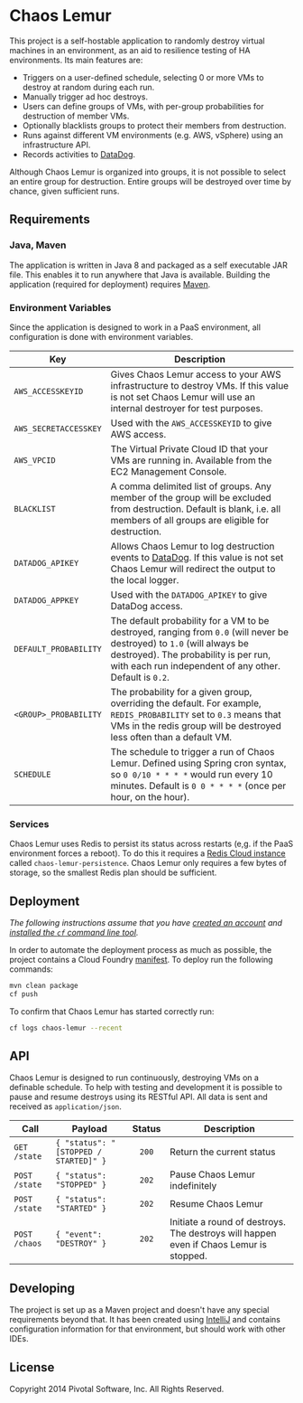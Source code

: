 # Chaos Lemur
This project is a self-hostable application to randomly destroy virtual machines in an environment, as an aid to resilience testing of HA environments. Its main features are:

 - Triggers on a user-defined schedule, selecting 0 or more VMs to destroy at random during each run.
 - Manually trigger ad hoc destroys.
 - Users can define groups of VMs, with per-group probabilities for destruction of member VMs.
 - Optionally blacklists groups to protect their members from destruction.
 - Runs against different VM environments (e.g. AWS, vSphere) using an infrastructure API.
 - Records activities to [DataDog].

Although Chaos Lemur is organized into groups, it is not possible to select an entire group for destruction. Entire groups will be destroyed over time by chance, given sufficient runs.


## Requirements
### Java, Maven
The application is written in Java 8 and packaged as a self executable JAR file. This enables it to run anywhere that Java is available. Building the application (required for deployment) requires [Maven].

### Environment Variables
Since the application is designed to work in a PaaS environment, all configuration is done with environment variables.

| Key | Description
| --- | -----------
| `AWS_ACCESSKEYID` | Gives Chaos Lemur access to your AWS infrastructure to destroy VMs. If this value is not set Chaos Lemur will use an internal destroyer for test purposes.
| `AWS_SECRETACCESSKEY` | Used with the `AWS_ACCESSKEYID` to give AWS access.
| `AWS_VPCID` | The Virtual Private Cloud ID that your VMs are running in. Available from the EC2 Management Console.
| `BLACKLIST` | A comma delimited list of groups. Any member of the group will be excluded from destruction. Default is blank, i.e. all members of all groups are eligible for destruction.
| `DATADOG_APIKEY` | Allows Chaos Lemur to log destruction events to [DataDog]. If this value is not set Chaos Lemur will redirect the output to the local logger.
| `DATADOG_APPKEY` | Used with the `DATADOG_APIKEY` to give DataDog access.
| `DEFAULT_PROBABILITY` | The default probability for a VM to be destroyed, ranging from `0.0` (will never be destroyed) to `1.0` (will always be destroyed). The probability is per run, with each run independent of any other. Default is `0.2`.
| `<GROUP>_PROBABILITY` | The probability for a given group, overriding the default. For example, `REDIS_PROBABILITY` set to `0.3` means that VMs in the redis group will be destroyed less often than a default VM.
| `SCHEDULE` | The schedule to trigger a run of Chaos Lemur. Defined using Spring cron syntax, so `0 0/10 * * * *` would run every 10 minutes. Default is  `0 0 * * * *` (once per hour, on the hour).


### Services
Chaos Lemur uses Redis to persist its status across restarts (e,g. if the PaaS environment forces a reboot). To do this it requires a [Redis Cloud instance] called `chaos-lemur-persistence`. Chaos Lemur only requires a few bytes of storage, so the smallest Redis plan should be sufficient.

## Deployment
_The following instructions assume that you have [created an account][cloud-foundry-account] and [installed the `cf` command line tool]._

In order to automate the deployment process as much as possible, the project contains a Cloud Foundry [manifest].  To deploy run the following commands:

```bash
mvn clean package
cf push
```

To confirm that Chaos Lemur has started correctly run:

```bash
cf logs chaos-lemur --recent
```


## API
Chaos Lemur is designed to run continuously, destroying VMs on a definable schedule. To help with testing and development it is possible to pause and resume destroys using its RESTful API. All data is sent and received as `application/json`.

| Call | Payload | Status | Description
| ---- | ------- | :----: | -----------
| `GET  /state` | `{ "status": "[STOPPED / STARTED]" }`| `200` | Return the current status
| `POST /state` | `{ "status": "STOPPED" }` | `202` | Pause Chaos Lemur indefinitely
| `POST /state` | `{ "status": "STARTED" }` | `202` | Resume Chaos Lemur
| `POST /chaos` | `{ "event": "DESTROY" }` | `202` | Initiate a round of destroys. The destroys will happen even if Chaos Lemur is stopped.


## Developing
The project is set up as a Maven project and doesn't have any special requirements beyond that. It has been created using [IntelliJ] and contains configuration information for that environment, but should work with other IDEs.


## License

Copyright 2014 Pivotal Software, Inc. All Rights Reserved.

[Redis Cloud instance]: http://docs.run.pivotal.io/marketplace/services/rediscloud.html
[cloud-foundry-account]: https://console.run.pivotal.io/register
[DataDog]: https://www.datadoghq.com
[installed the `cf` command line tool]: http://docs.run.pivotal.io/devguide/installcf/install-go-cli.html
[IntelliJ]: http://www.jetbrains.com/idea/
[manifest]: manifest.yml
[Maven]: http://maven.apache.org
